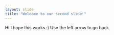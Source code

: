 ```yaml
---
layout: slide
title: "Welcome to our second slide!"
---
```

Hi I hope this works :) 
Use the left arrow to go back
